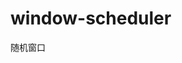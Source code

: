 # window-scheduler
随机窗口

<!-- Auto-update: 2025-10-03T13:58:52.890438 -->

<!-- Auto-update: 2025-10-05T18:13:48.501840 -->

<!-- Auto-update: 2025-10-06T16:37:38.627136 -->

<!-- Auto-update: 2025-10-10T13:49:31.363687 -->

<!-- Auto-update: 2025-10-11T11:54:37.978975 -->

<!-- Auto-update: 2025-10-12T18:24:07.627430 -->
